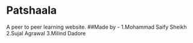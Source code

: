 # Patshaala

A peer to peer learning website.
##Made by -
1.Mohammad Saify Sheikh
2.Sujal Agrawal
3.Milind Dadore
